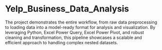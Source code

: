 # Yelp_Business_Data_Analysis
The project demonstrates the entire workflow, from raw data preprocessing to loading data into a model-ready format for analysis and visualization. By leveraging Python, Excel Power Query, Excel Power Pivot, and robust cleaning and transformation, this pipeline showcases a scalable and efficient approach to handling complex nested datasets. 
